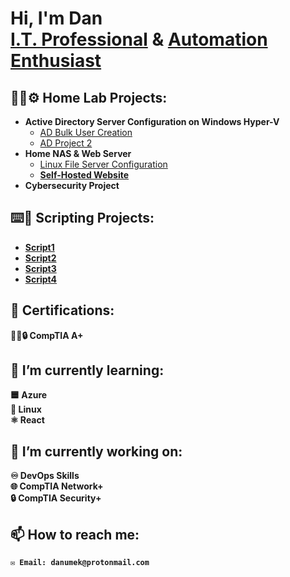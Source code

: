 <h1>Hi, I'm Dan <br/><a href="https://github.com/danumek">I.T. Professional</a> & <a href="https://github.com/danumek">Automation Enthusiast </a>

<h2>👨‍💻⚙️ Home Lab Projects:</h2>

- <b>Active Directory Server Configuration on Windows Hyper-V</b>
  - [AD Bulk User Creation](https://github.com/danumek)
  - [AD Project 2](https://github.com/danumek)
- <b>Home NAS & Web Server</b>
  - [Linux File Server Configuration](https://github.com/danumek) <b>
  - [Self-Hosted Website](https://github.com/danumek) <b>
- <b>Cybersecurity Project</b>


<h2>⌨️💪  Scripting Projects:</h2>

  - [Script1](https://github.com/danumek)
  - [Script2](https://github.com/danumek)
  - [Script3](https://github.com/danumek)
  - [Script4](https://github.com/danumek)
  
<h2>📃  Certifications:</h2>
    <b>🔧🌐🔒  CompTIA A+</b>
<h2>🌱 I’m currently learning:</h2>
    <b>🟦 Azure</b><br>
    <b>🐧 Linux</b><br>
    <b>⚛️ React</b>
<h2>🔭 I’m currently working on:</h2>
     ♾️ DevOps Skills<br>
     🌐 CompTIA Network+<br>
     🔒 CompTIA Security+
<h2>📫 How to reach me:</h2> 
  
    ✉️ Email: danumek@protonmail.com

